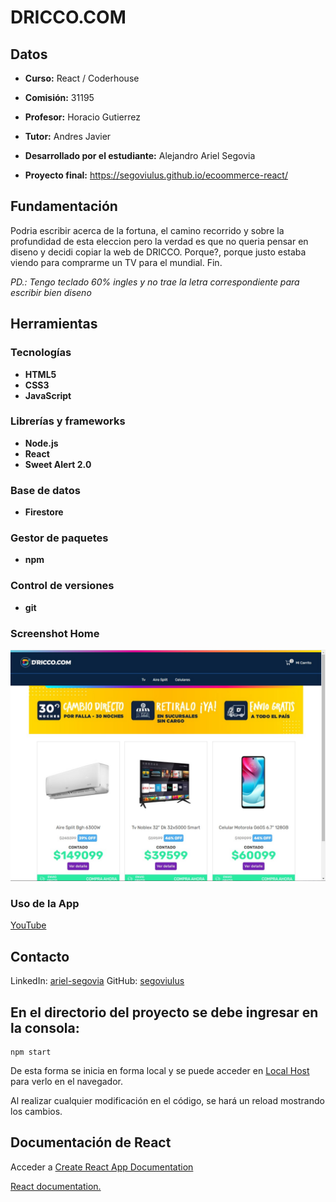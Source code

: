 # DRICCO.COM
## Datos

* **Curso:** React / Coderhouse

* **Comisión:** 31195

* **Profesor:** Horacio Gutierrez

* **Tutor:** Andres Javier

* **Desarrollado por el estudiante:** Alejandro Ariel Segovia

* **Proyecto final:** https://segoviulus.github.io/ecoommerce-react/

## Fundamentación
Podria escribir acerca de la fortuna, el camino recorrido y sobre la profundidad de esta eleccion pero la verdad es que no queria pensar en diseno y decidi copiar la web de DRICCO. Porque?, porque justo estaba viendo para comprarme un TV para el mundial. Fin.

*PD.: Tengo teclado 60% ingles y no trae la letra correspondiente para escribir bien diseno*

## Herramientas
### Tecnologías
* **HTML5**
* **CSS3**
* **JavaScript**

### Librerías y frameworks
* **Node.js**
* **React**
* **Sweet Alert 2.0**


### Base de datos
* **Firestore**

### Gestor de paquetes
* **npm**

### Control de versiones
* **git**

### Screenshot Home
![Home](/public/images/home.jpeg)

### Uso de la App
[YouTube](/public/images/home.jpeg)

## Contacto
LinkedIn: [ariel-segovia](https://www.linkedin.com/in/ariel-segovia/)
GitHub: [segoviulus](https://github.com/segoviulus)

## En el directorio del proyecto se debe ingresar en la consola:
```
npm start
```

De esta forma se inicia en forma local y se puede acceder en [Local Host](http://localhost:3000) para verlo en el navegador.

Al realizar cualquier modificación en el código, se hará un reload mostrando los cambios.

## Documentación de React
Acceder a [Create React App Documentation](https://create-react-app.dev/docs/getting-started/)

[React documentation.](https://reactjs.org/)